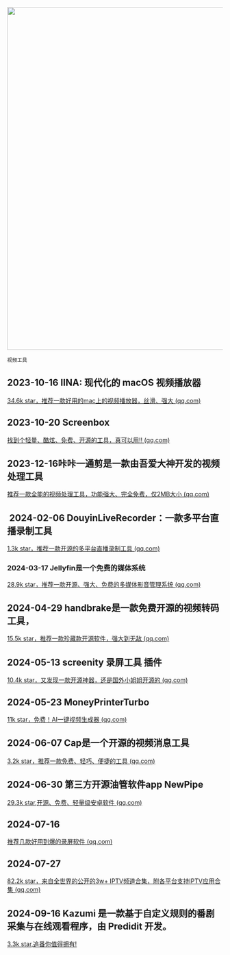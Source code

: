 <img src="https://img.picui.cn/free/2024/10/15/670e07de8c1a1.png" width="800" />  

<small>视频工具</small>

## 2023-10-16 **IINA: 现代化的 macOS 视频播放器**

[34.6k star，推荐一款好用的mac上的视频播放器，丝滑、强大 (qq.com)](https://mp.weixin.qq.com/s?__biz=MzU4MjY3Mzc3OQ==&mid=2247488695&idx=1&sn=3182eb0ce82f0ad1f55b781568b409c4&chksm=fdb5e0abcac269bd595340068a461ad9c5388abad17659a785c9e6b332d5c0df5f5a2a897e61&token=1471711010&lang=zh_CN#rd)

## 2023-10-20 Screenbox

[找到个轻量、酷炫、免费、开源的工具，真可以用!! (qq.com)](https://mp.weixin.qq.com/s?__biz=MzU4MjY3Mzc3OQ==&mid=2247488788&idx=1&sn=9fe073b69f761726dbe46884809d1efe&chksm=fdb5e108cac2681e62850aa4102e43f8774fd11c2c9deba02dc6157d7f3a800b856640ade462&token=1471711010&lang=zh_CN#rd)

## 2023-12-16咔咔一通剪是一款由吾爱大神开发的视频处理工具

[推荐一款全能的视频处理工具，功能强大、完全免费，仅2MB大小 (qq.com)](https://mp.weixin.qq.com/s?__biz=MzU4MjY3Mzc3OQ==&mid=2247489587&idx=1&sn=76cb1400b292ca0fe2fb735c0c9912dc&chksm=fdb5ec2fcac265390aa042961bdb63161c11992aa0b4c273efc1c26cb825dc37897719f3f759&token=1471711010&lang=zh_CN#rd)

##  2024-02-06 **DouyinLiveRecorder：一款多平台直播录制工具**

[1.3k star，推荐一款开源的多平台直播录制工具 (qq.com)](https://mp.weixin.qq.com/s?__biz=MzU4MjY3Mzc3OQ==&mid=2247490151&idx=1&sn=0481bf16a6c93b1d5f47bcde28f96cea&chksm=fdb5ee7bcac2676d95952244a2947daac9e0cae345bc3817ad4d556daeda0bf9d7defbc8efba&token=1471711010&lang=zh_CN#rd)

### 2024-03-17 Jellyfin是一个免费的媒体系统

[28.9k star，推荐一款开源、强大、免费的多媒体影音管理系统 (qq.com)](https://mp.weixin.qq.com/s?__biz=MzU4MjY3Mzc3OQ==&mid=2247490614&idx=1&sn=3cca716998b7f433844dc56e4cef87f2&chksm=fdb5e82acac2613c4a50e91e6509523a3f1020bfa566c6e116ee4afe9b924f9f8e580646695a&token=142817528&lang=zh_CN#rd)

## 2024-04-29 handbrake是一款免费开源的视频转码工具，

[15.5k star，推荐一款珍藏款开源软件，强大到无敌 (qq.com)](https://mp.weixin.qq.com/s?__biz=MzU4MjY3Mzc3OQ==&mid=2247491068&idx=1&sn=563e0b9b39785e71e411b285479f7cbe&chksm=fdb5e9e0cac260f6d1437dd423fe0e6549479a8973747aec5cabac39a5a8379b2b47ff47727d&token=530396526&lang=zh_CN#rd)

## 2024-05-13 screenity 录屏工具 插件

[10.4k star，又发现一款开源神器，还是国外小姐姐开源的 (qq.com)](https://mp.weixin.qq.com/s?__biz=MzU4MjY3Mzc3OQ==&mid=2247491288&idx=1&sn=1ffd903f455586e7c981250c6b6e8698&chksm=fdb5eac4cac263d2f23e9bb66f7f0d5951481ba04ad00a916c513e74fe4b8d0f2d1329cbcc81&token=530396526&lang=zh_CN#rd)

## 2024-05-23 MoneyPrinterTurbo

[11k star，免费！AI一键视频生成器 (qq.com)](https://mp.weixin.qq.com/s?__biz=MzU4MjY3Mzc3OQ==&mid=2247491460&idx=1&sn=e095de317f9e1b9b89f2f49c93f66810&chksm=fdb5eb98cac2628e7ed5b32ad2c6a22e8df173f0edcbc13c01ce71971c0b8386633d60ad0760&token=530396526&lang=zh_CN#rd)

## 2024-06-07 Cap是一个开源的视频消息工具

[3.2k star，推荐一款免费、轻巧、便捷的工具 (qq.com)](https://mp.weixin.qq.com/s?__biz=MzU4MjY3Mzc3OQ==&mid=2247491663&idx=1&sn=c8faecb8d446d9d3d1b56d349b407542&chksm=fdb61453cac19d457f6db3948a39327f7ad9bdcb020112e862dc6edca58589446259560ea6e2&token=1235617352&lang=zh_CN#rd)

## 2024-06-30 第三方开源油管软件app NewPipe

[29.3k star,开源、免费、轻量级安卓软件 (qq.com)](https://mp.weixin.qq.com/s?__biz=MzU4MjY3Mzc3OQ==&mid=2247492073&idx=1&sn=336a89349e9d2f1d7ffdbe513714dfcb&chksm=fdb615f5cac19ce385c30750b273aebb600c9af36e22de5ffbdf9d7992084762a258e43a88f9&token=1387101140&lang=zh_CN#rd)

## 2024-07-16 

[推荐几款好用到爆的录屏软件 (qq.com)](https://mp.weixin.qq.com/s?__biz=MzU4MjY3Mzc3OQ==&mid=2247492313&idx=1&sn=13f8546eedb9cd64607c8448ca059de3&chksm=fdb616c5cac19fd3a084627eaebc829dd20b641f61d7fad43830cab9ca389821a09c3668c317&token=1387101140&lang=zh_CN#rd)

## 2024-07-27

[82.2k star，来自全世界的公开的3w+ IPTV频道合集，附各平台支持IPTV应用合集 (qq.com)](https://mp.weixin.qq.com/s?__biz=MzU4MjY3Mzc3OQ==&mid=2247492606&idx=1&sn=0f4ab97f7d2b4ef0e9f6e167618287b6&chksm=fdb617e2cac19ef4011db8c17189a13c5e33b95ce6eceabe8af56ee6a29c968de8139a2b3a76&token=1387101140&lang=zh_CN#rd)

## 2024-09-16  Kazumi 是一款基于自定义规则的番剧采集与在线观看程序，由 Predidit 开发。

[3.3k star,追番你值得拥有!](https://mp.weixin.qq.com/s?__biz=MzU4MjY3Mzc3OQ==&mid=2247494602&idx=1&sn=be87d7f385599b2d5774bed128d1be78&chksm=fdb61fd6cac196c050c6ca397cfa0eae3b14f27c4efd59f1e837e1bc5a32b5b469e982f13a40&token=1264986599&lang=zh_CN#rd)